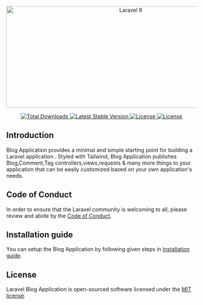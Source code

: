 <p align="center"><img alt="Laravel 9" border="0" data-original-height="420" data-original-width="1000" height="269" src="https://blogger.googleusercontent.com/img/b/R29vZ2xl/AVvXsEjiKIANl_S4hKyyLC6IH5Y6979pHHGpeqZxv-2aEb-XvKzBXfB6PeljGbf1W8PAEWBguIVxy6VsBs0pwuw-9b3emV_hI3QzNbcm2J9HNnye7eHoDaCQxMzY0moh0yaHqu3kpDHxjL_aKrB-oN7bTyBYmoLZgdkmibuxNLDuK_YDDG7_qnE0Og4Xp_Viwg/w643-h269/l9.png" width="643"></p>

<p align="center">
    <a href="https://packagist.org/packages/lmonish-khatri/blog-application">
        <img src="https://img.shields.io/packagist/dt/monish-khatri/blog-application" alt="Total Downloads">
    </a>
    <a href="https://packagist.org/packages/monish-khatri/blog-application">
        <img src="https://img.shields.io/packagist/v/monish-khatri/blog-application" alt="Latest Stable Version">
    </a>
    <a href="https://packagist.org/packages/monish-khatri/blog-application">
        <img src="https://img.shields.io/packagist/l/monish-khatri/blog-application" alt="License">
    </a>
    <a href="https://packagist.org/packages/monish-khatri/blog-application">
        <img src="https://img.shields.io/packagist/stars/monish-khatri/blog-application" alt="License">
    </a>
</p>

## Introduction

Blog Application provides a minimal and simple starting point for building a Laravel application . Styled with Tailwind, Blog Application publishes Blog,Comment,Tag controllers,views,requests & many more things to your application that can be easily customized based on your own application's needs.

## Code of Conduct

In order to ensure that the Laravel community is welcoming to all, please review and abide by the [Code of Conduct](https://laravel.com/docs/contributions#code-of-conduct).


## Installation guide

You can setup the Blog Application by following given steps in [Installation guide](INSTALLATION.md).

## License

Laravel Blog Application is open-sourced software licensed under the [MIT license](LICENSE.md).